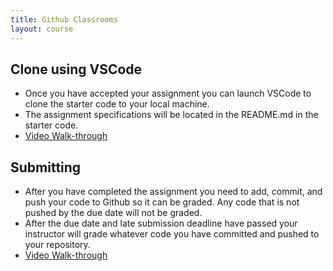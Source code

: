 ```yaml
---
title: Github Classrooms
layout: course
---
```


## Clone using VSCode

- Once you have accepted your assignment you can launch VSCode to clone the starter code to your
  local machine.
- The assignment specifications will be located in the README.md in the starter code.
- [Video Walk-through](https://www.youtube.com/watch?v=fiPsHGi3Z_s)

## Submitting

- After you have completed the assignment you need to add, commit, and push your code to Github so
  it can be graded. Any code that is not pushed by the due date will not be graded.
- After the due date and late submission deadline have passed your instructor will grade whatever
  code you have committed and pushed to your repository.
- [Video Walk-through](https://www.youtube.com/watch?v=ersuzAUtTsY)
